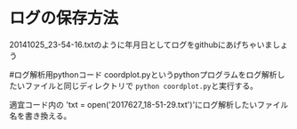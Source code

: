 # ログの保存方法

20141025_23-54-16.txtのように年月日としてログをgithubにあげちゃいましょう

#ログ解析用pythonコード
coordplot.pyというpythonプログラムをログ解析したいファイルと同じディレクトリで
`python coordplot.py`と実行する。

適宜コード内の
'txt = open('2017627_18-51-29.txt')'にログ解析したいファイル名を書き換える。
